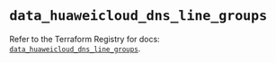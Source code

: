 # `data_huaweicloud_dns_line_groups`

Refer to the Terraform Registry for docs: [`data_huaweicloud_dns_line_groups`](https://registry.terraform.io/providers/huaweicloud/huaweicloud/1.71.1/docs/data-sources/dns_line_groups).
